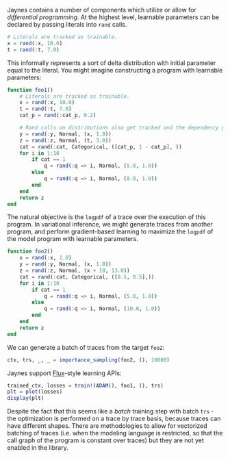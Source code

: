 Jaynes contains a number of components which utilize or allow for _differential programming_. At the highest level, learnable parameters can be declared by passing literals into `rand` calls.

```julia
# Literals are tracked as trainable.
x = rand(:x, 10.0)
t = rand(:t, 7.0)
```

This informally represents a sort of delta distribution with initial parameter equal to the literal. You might imagine constructing a program with learnable parameters:

```julia
function foo1()
    # Literals are tracked as trainable.
    x = rand(:x, 10.0)
    t = rand(:t, 7.0)
    cat_p = rand(:cat_p, 0.2)

    # Rand calls on distributions also get tracked and the dependency graph is created.
    y = rand(:y, Normal, (x, 1.0))
    z = rand(:z, Normal, (t, 3.0))
    cat = rand(:cat, Categorical, ([cat_p, 1 - cat_p], ))
    for i in 1:10
        if cat == 1
            q = rand(:q => i, Normal, (5.0, 1.0))
        else
            q = rand(:q => i, Normal, (8.0, 1.0))
        end
    end
    return z
end
```

The natural objective is the `logpdf` of a trace over the execution of this program. In variational inference, we might generate traces from another program, and perform gradient-based learning to maximize the `logpdf` of the model program with learnable parameters.

```julia
function foo2()
    x = rand(:x, 1.0)
    y = rand(:y, Normal, (x, 1.0))
    z = rand(:z, Normal, (x + 10, 13.0))
    cat = rand(:cat, Categorical, ([0.5, 0.5],))
    for i in 1:10
        if cat == 1
            q = rand(:q => i, Normal, (5.0, 1.0))
        else
            q = rand(:q => i, Normal, (10.0, 1.0))
        end
    end
    return z
end
```

We can generate a batch of traces from the target `foo2`:

```julia
ctx, trs, _, _ = importance_sampling(foo2, (), 10000)
```

Jaynes support [Flux](https://github.com/FluxML/Flux.jl)-style learning APIs:

```julia
trained_ctx, losses = train!(ADAM(), foo1, (), trs)
plt = plot(losses)
display(plt)
```

Despite the fact that this seems like a _batch_ training step with batch `trs` - the optimization is performed on a trace by trace basis, because traces can have different shapes. There are methodologies to allow for vectorized batching of traces (i.e. when the modeling language is restricted, so that the call graph of the program is constant over traces) but they are not yet enabled in the library.
